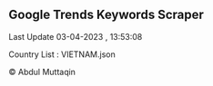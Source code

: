 

## Google Trends Keywords Scraper 
 
Last Update 03-04-2023 , 13:53:08

Country List :
VIETNAM.json



© Abdul Muttaqin 
